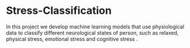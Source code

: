 # Stress-Classification

In this project we develop machine learning models that use physiological data to classify different neurological states of person, such as relaxed, physical stress, emotional stress and cognitive stress .